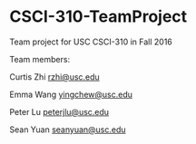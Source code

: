 # CSCI-310-TeamProject
Team project for USC CSCI-310 in Fall 2016


Team members:


Curtis Zhi rzhi@usc.edu

Emma Wang yingchew@usc.edu

Peter Lu peterjlu@usc.edu

Sean Yuan seanyuan@usc.edu
